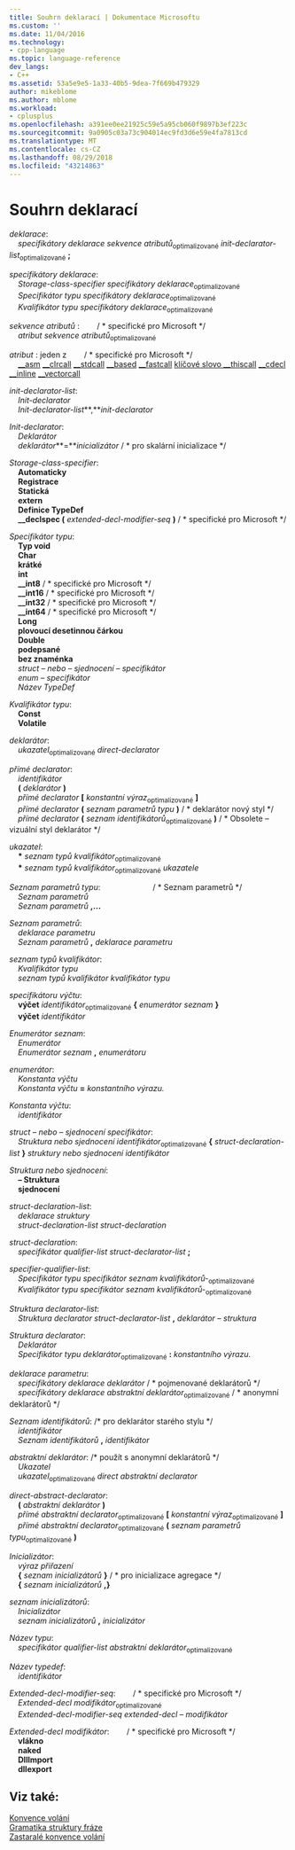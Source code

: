 ```yaml
---
title: Souhrn deklarací | Dokumentace Microsoftu
ms.custom: ''
ms.date: 11/04/2016
ms.technology:
- cpp-language
ms.topic: language-reference
dev_langs:
- C++
ms.assetid: 53a5e9e5-1a33-40b5-9dea-7f669b479329
author: mikeblome
ms.author: mblome
ms.workload:
- cplusplus
ms.openlocfilehash: a391ee0ee21925c59e5a95cb060f9897b3ef223c
ms.sourcegitcommit: 9a0905c03a73c904014ec9fd3d6e59e4fa7813cd
ms.translationtype: MT
ms.contentlocale: cs-CZ
ms.lasthandoff: 08/29/2018
ms.locfileid: "43214863"
---
```

# <a name="summary-of-declarations"></a>Souhrn deklarací

*deklarace*:<br/>
&nbsp;&nbsp;&nbsp;&nbsp;*specifikátory deklarace* *sekvence atributů*<sub>optimalizované</sub> *init-declarator-list*<sub>optimalizované</sub> **;**

*specifikátory deklarace*:<br/>
&nbsp;&nbsp;&nbsp;&nbsp;*Storage-class-specifier* *specifikátory deklarace*<sub>optimalizované</sub><br/>
&nbsp;&nbsp;&nbsp;&nbsp;*Specifikátor typu* *specifikátory deklarace*<sub>optimalizované</sub><br/>
&nbsp;&nbsp;&nbsp;&nbsp;*Kvalifikátor typu* *specifikátory deklarace*<sub>optimalizované</sub>

*sekvence atributů* :&nbsp; &nbsp; &nbsp; &nbsp; / \* specifické pro Microsoft \*/<br/>
&nbsp;&nbsp;&nbsp;&nbsp;*atribut* *sekvence atributů*<sub>optimalizované</sub>

*atribut* : jeden z&nbsp; &nbsp; &nbsp; &nbsp; / \* specifické pro Microsoft \*/<br/>
&nbsp;&nbsp;&nbsp;&nbsp;[__asm](../assembler/inline/asm.md) [__clrcall](../cpp/clrcall.md) [__stdcall](../cpp/stdcall.md) [__based](../cpp/based-grammar.md) [__fastcall](../cpp/fastcall.md) [klíčové slovo __thiscall](../cpp/thiscall.md) [__cdecl](../cpp/cdecl.md) [__inline](../cpp/inline-functions-cpp.md) [__vectorcall](../cpp/vectorcall.md)

*init-declarator-list*:<br/>
&nbsp;&nbsp;&nbsp;&nbsp;*Init-declarator*<br/>
&nbsp;&nbsp;&nbsp;&nbsp;*Init-declarator-list***,***init-declarator* 

*Init-declarator*:<br/>
&nbsp;&nbsp;&nbsp;&nbsp;*Deklarátor*<br/>
&nbsp;&nbsp;&nbsp;&nbsp;*deklarátor***=***inicializátor*  / \* pro skalární inicializace     \*/

*Storage-class-specifier*:<br/>
&nbsp;&nbsp;&nbsp;&nbsp;**Automaticky**<br/>
&nbsp;&nbsp;&nbsp;&nbsp;**Registrace**<br/>
&nbsp;&nbsp;&nbsp;&nbsp;**Statická**<br/>
&nbsp;&nbsp;&nbsp;&nbsp;**extern**<br/>
&nbsp;&nbsp;&nbsp;&nbsp;**Definice TypeDef**<br/>
&nbsp;&nbsp;&nbsp;&nbsp;**__declspec (** *extended-decl-modifier-seq* **)**  / \* specifické pro Microsoft \*/

*Specifikátor typu*:<br/>
&nbsp;&nbsp;&nbsp;&nbsp;**Typ void**<br/>
&nbsp;&nbsp;&nbsp;&nbsp;**Char**<br/>
&nbsp;&nbsp;&nbsp;&nbsp;**krátké**<br/>
&nbsp;&nbsp;&nbsp;&nbsp;**int**<br/>
&nbsp;&nbsp;&nbsp;&nbsp;**__int8**  / \* specifické pro Microsoft \*/<br/>
&nbsp;&nbsp;&nbsp;&nbsp;**__int16**  / \* specifické pro Microsoft \*/<br/>
&nbsp;&nbsp;&nbsp;&nbsp;**__int32**  / \* specifické pro Microsoft \*/<br/>
&nbsp;&nbsp;&nbsp;&nbsp;**__int64**  / \* specifické pro Microsoft \*/<br/>
&nbsp;&nbsp;&nbsp;&nbsp;**Long**<br/>
&nbsp;&nbsp;&nbsp;&nbsp;**plovoucí desetinnou čárkou**<br/>
&nbsp;&nbsp;&nbsp;&nbsp;**Double**<br/>
&nbsp;&nbsp;&nbsp;&nbsp;**podepsané**<br/>
&nbsp;&nbsp;&nbsp;&nbsp;**bez znaménka**<br/>
&nbsp;&nbsp;&nbsp;&nbsp;*struct – nebo – sjednocení – specifikátor*<br/>
&nbsp;&nbsp;&nbsp;&nbsp;*enum – specifikátor*<br/>
&nbsp;&nbsp;&nbsp;&nbsp;*Název TypeDef*

*Kvalifikátor typu*:<br/>
&nbsp;&nbsp;&nbsp;&nbsp;**Const**<br/>
&nbsp;&nbsp;&nbsp;&nbsp;**Volatile**

*deklarátor*:<br/>
&nbsp;&nbsp;&nbsp;&nbsp;*ukazatel*<sub>optimalizované</sub> *direct-declarator*

*přímé declarator*:<br/>
&nbsp;&nbsp;&nbsp;&nbsp;*identifikátor*<br/>
&nbsp;&nbsp;&nbsp;&nbsp;**(** *deklarátor* **)**<br/>
&nbsp;&nbsp;&nbsp;&nbsp;*přímé declarator* **[** *konstantní výraz*<sub>optimalizované</sub> **]**<br/>
&nbsp;&nbsp;&nbsp;&nbsp;*přímé declarator* **(** *seznam parametrů typu* **)**  / \* deklarátor nový styl \*/<br/>
&nbsp;&nbsp;&nbsp;&nbsp;*přímé declarator* **(** *seznam identifikátorů*<sub>optimalizované</sub> **)**  / \* Obsolete – vizuální styl deklarátor \*/

*ukazatel*:<br/>
&nbsp;&nbsp;&nbsp;&nbsp;<strong>\*</strong> *seznam typů kvalifikátor*<sub>optimalizované</sub><br/>
&nbsp;&nbsp;&nbsp;&nbsp;<strong>\*</strong> *seznam typů kvalifikátor*<sub>optimalizované</sub> *ukazatele*

*Seznam parametrů typu*:&nbsp; &nbsp; &nbsp; &nbsp; &nbsp; &nbsp; &nbsp; &nbsp; &nbsp; &nbsp; &nbsp; &nbsp; / \* Seznam parametrů \*/<br/>
&nbsp;&nbsp;&nbsp;&nbsp;*Seznam parametrů*<br/>
&nbsp;&nbsp;&nbsp;&nbsp;*Seznam parametrů* **,...**

*Seznam parametrů*:<br/>
&nbsp;&nbsp;&nbsp;&nbsp;*deklarace parametru*<br/>
&nbsp;&nbsp;&nbsp;&nbsp;*Seznam parametrů* **,** *deklarace parametru*

*seznam typů kvalifikátor*:<br/>
&nbsp;&nbsp;&nbsp;&nbsp;*Kvalifikátor typu*<br/>
&nbsp;&nbsp;&nbsp;&nbsp;*seznam typů kvalifikátor* *kvalifikátor typu*

*specifikátoru výčtu*:<br/>
&nbsp;&nbsp;&nbsp;&nbsp;**výčet** *identifikátor*<sub>optimalizované</sub> **{** *enumerátor seznam* **}**<br/>
&nbsp;&nbsp;&nbsp;&nbsp;**výčet** *identifikátor*

*Enumerátor seznam*:<br/>
&nbsp;&nbsp;&nbsp;&nbsp;*Enumerátor*<br/>
&nbsp;&nbsp;&nbsp;&nbsp;*Enumerátor seznam* **,** *enumerátoru*

*enumerátor*:<br/>
&nbsp;&nbsp;&nbsp;&nbsp;*Konstanta výčtu*<br/>
&nbsp;&nbsp;&nbsp;&nbsp;*Konstanta výčtu* **=** *konstantního výrazu.*

*Konstanta výčtu*:<br/>
&nbsp;&nbsp;&nbsp;&nbsp;*identifikátor*

*struct – nebo – sjednocení specifikátor*:<br/>
&nbsp;&nbsp;&nbsp;&nbsp;*Struktura nebo sjednocení identifikátor*<sub>optimalizované</sub> **{** *struct-declaration-list* **}** *struktury nebo sjednocení identifikátor*

*Struktura nebo sjednocení*:<br/>
&nbsp;&nbsp;&nbsp;&nbsp;**– Struktura**<br/>
&nbsp;&nbsp;&nbsp;&nbsp;**sjednocení**

*struct-declaration-list*:<br/>
&nbsp;&nbsp;&nbsp;&nbsp;*deklarace struktury*<br/>
&nbsp;&nbsp;&nbsp;&nbsp;*struct-declaration-list* *struct-declaration*

*struct-declaration*:<br/>
&nbsp;&nbsp;&nbsp;&nbsp;*specifikátor qualifier-list* *struct-declarator-list* **;**

*specifier-qualifier-list*:<br/>
&nbsp;&nbsp;&nbsp;&nbsp;*Specifikátor typu* *specifikátor seznam kvalifikátorů-*<sub>optimalizované</sub><br/>
&nbsp;&nbsp;&nbsp;&nbsp;*Kvalifikátor typu* *specifikátor seznam kvalifikátorů-*<sub>optimalizované</sub>

*Struktura declarator-list*:<br/>
&nbsp;&nbsp;&nbsp;&nbsp;*Struktura declarator* *struct-declarator-list* **,** *deklarátor – struktura*

*Struktura declarator*:<br/>
&nbsp;&nbsp;&nbsp;&nbsp;*Deklarátor*<br/>
&nbsp;&nbsp;&nbsp;&nbsp;*Specifikátor typu* *deklarátor*<sub>optimalizované</sub> **:** *konstantního výrazu.*

*deklarace parametru*:<br/>
&nbsp;&nbsp;&nbsp;&nbsp;*specifikátory deklarace* *deklarátor*  / \* pojmenované deklarátorů \*/<br/>
&nbsp;&nbsp;&nbsp;&nbsp;*specifikátory deklarace* *abstraktní deklarátor*<sub>optimalizované</sub>  / \* anonymní deklarátorů \*/

*Seznam identifikátorů*: /\* pro deklarátor starého stylu \*/<br/>
&nbsp;&nbsp;&nbsp;&nbsp;*identifikátor*<br/>
&nbsp;&nbsp;&nbsp;&nbsp;*Seznam identifikátorů* **,** *identifikátor*

*abstraktní deklarátor*: /\* použít s anonymní deklarátorů \*/<br/>
&nbsp;&nbsp;&nbsp;&nbsp;*Ukazatel*<br/>
&nbsp;&nbsp;&nbsp;&nbsp;*ukazatel*<sub>optimalizované</sub> *direct abstraktní declarator*

*direct-abstract-declarator*:<br/>
&nbsp;&nbsp;&nbsp;&nbsp;**(** *abstraktní deklarátor* **)**<br/>
&nbsp;&nbsp;&nbsp;&nbsp;*přímé abstraktní declarator*<sub>optimalizované</sub> **[** *konstantní výraz*<sub>optimalizované</sub> **]**<br/>
&nbsp;&nbsp;&nbsp;&nbsp;*přímé abstraktní declarator*<sub>optimalizované</sub> **(** *seznam parametrů typu*<sub>optimalizované</sub> **)**

*Inicializátor*:<br/>
&nbsp;&nbsp;&nbsp;&nbsp;*výraz přiřazení*<br/>
&nbsp;&nbsp;&nbsp;&nbsp;**{** *seznam inicializátorů* **}**  / \* pro inicializace agregace \*/<br/>
&nbsp;&nbsp;&nbsp;&nbsp;**{** *seznam inicializátorů* **,}**

*seznam inicializátorů*:<br/>
&nbsp;&nbsp;&nbsp;&nbsp;*Inicializátor*<br/>
&nbsp;&nbsp;&nbsp;&nbsp;*seznam inicializátorů* **,** *inicializátor*

*Název typu*:<br/>
&nbsp;&nbsp;&nbsp;&nbsp;*specifikátor qualifier-list* *abstraktní deklarátor*<sub>optimalizované</sub>

*Název typedef*:<br/>
&nbsp;&nbsp;&nbsp;&nbsp;*identifikátor*

*Extended-decl-modifier-seq*:&nbsp; &nbsp; &nbsp; &nbsp; / \* specifické pro Microsoft \*/<br/>
&nbsp;&nbsp;&nbsp;&nbsp;*Extended-decl modifikátor*<sub>optimalizované</sub><br/>
&nbsp;&nbsp;&nbsp;&nbsp;*Extended-decl-modifier-seq* *extended-decl – modifikátor*

*Extended-decl modifikátor*:&nbsp; &nbsp; &nbsp; &nbsp; / \* specifické pro Microsoft \*/<br/>
&nbsp;&nbsp;&nbsp;&nbsp;**vlákno**<br/>
&nbsp;&nbsp;&nbsp;&nbsp;**naked**<br/>
&nbsp;&nbsp;&nbsp;&nbsp;**DllImport**<br/>
&nbsp;&nbsp;&nbsp;&nbsp;**dllexport**

## <a name="see-also"></a>Viz také:

[Konvence volání](../cpp/calling-conventions.md)<br/>
[Gramatika struktury fráze](../c-language/phrase-structure-grammar.md)<br/>
[Zastaralé konvence volání](../cpp/obsolete-calling-conventions.md)